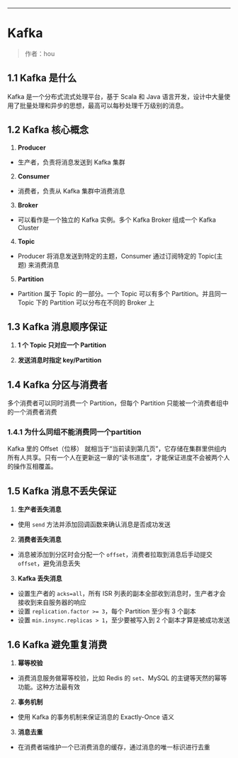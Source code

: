 ------

# Kafka

> 作者：hou

## 1.1 Kafka 是什么

Kafka 是一个分布式流式处理平台，基于 Scala 和 Java 语言开发，设计中大量使用了批量处理和异步的思想，最高可以每秒处理千万级别的消息。

## 1.2 Kafka 核心概念

1. **Producer**  
- 生产者，负责将消息发送到 Kafka 集群  

2. **Consumer**  
- 消费者，负责从 Kafka 集群中消费消息  

3. **Broker**  
- 可以看作是一个独立的 Kafka 实例。多个 Kafka Broker 组成一个 Kafka Cluster  

4. **Topic**  
- Producer 将消息发送到特定的主题，Consumer 通过订阅特定的 Topic(主题) 来消费消息  

5. **Partition**  
- Partition 属于 Topic 的一部分。一个 Topic 可以有多个 Partition。并且同一 Topic 下的 Partition 可以分布在不同的 Broker 上  

## 1.3 Kafka 消息顺序保证

1. **1 个 Topic 只对应一个 Partition**   

2. **发送消息时指定 key/Partition**   

## 1.4 Kafka 分区与消费者

多个消费者可以同时消费一个 Partition，但每个 Partition 只能被一个消费者组中的一个消费者消费  

### 1.4.1 为什么同组不能消费同一个partition

Kafka 里的 Offset（位移） 就相当于“当前读到第几页”，它存储在集群里供组内所有人共享。只有一个人在更新这一章的“读书进度”，才能保证进度不会被两个人的操作互相覆盖。

## 1.5 Kafka 消息不丢失保证

1. **生产者丢失消息**  
- 使用 `send` 方法并添加回调函数来确认消息是否成功发送  

2. **消费者丢失消息**  
- 消息被添加到分区时会分配一个 `offset`，消费者拉取到消息后手动提交 `offset`，避免消息丢失  

3. **Kafka 丢失消息**  
- 设置生产者的 `acks=all`，所有 ISR 列表的副本全部收到消息时，生产者才会接收到来自服务器的响应  
- 设置 `replication.factor >= 3`，每个 Partition 至少有 3 个副本  
- 设置 `min.insync.replicas > 1`，至少要被写入到 2 个副本才算是被成功发送  

## 1.6 Kafka 避免重复消费

1. **幂等校验**  
- 消费消息服务做幂等校验，比如 Redis 的 `set`、MySQL 的主键等天然的幂等功能。这种方法最有效  

2. **事务机制**  
- 使用 Kafka 的事务机制来保证消息的 Exactly-Once 语义  

3. **消息去重**  
- 在消费者端维护一个已消费消息的缓存，通过消息的唯一标识进行去重